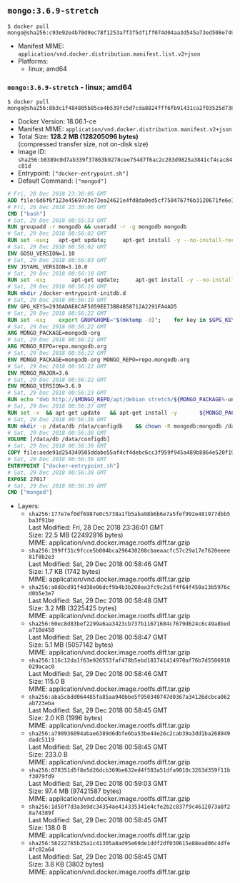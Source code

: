 ## `mongo:3.6.9-stretch`

```console
$ docker pull mongo@sha256:c93e92e4b70d9ec78f1253a7f3f5df1ff074d04aa3d545a73ed508e74962ffaf
```

-	Manifest MIME: `application/vnd.docker.distribution.manifest.list.v2+json`
-	Platforms:
	-	linux; amd64

### `mongo:3.6.9-stretch` - linux; amd64

```console
$ docker pull mongo@sha256:8b3c1f484805b85ce4b539fc5d7cda8824fff6fb91431ca2f03525d73878ad9a
```

-	Docker Version: 18.06.1-ce
-	Manifest MIME: `application/vnd.docker.distribution.manifest.v2+json`
-	Total Size: **128.2 MB (128205096 bytes)**  
	(compressed transfer size, not on-disk size)
-	Image ID: `sha256:b0389c0d7ab339f37863b9278cee754d7f6ac2c283d9825a3841cf4cac84c81d`
-	Entrypoint: `["docker-entrypoint.sh"]`
-	Default Command: `["mongod"]`

```dockerfile
# Fri, 28 Dec 2018 23:30:06 GMT
ADD file:6d6f6f123e45697d3e73ea24621e4fd8da0ed5cf7504767f6b3120671fe6e7d1 in / 
# Fri, 28 Dec 2018 23:30:06 GMT
CMD ["bash"]
# Sat, 29 Dec 2018 00:55:53 GMT
RUN groupadd -r mongodb && useradd -r -g mongodb mongodb
# Sat, 29 Dec 2018 00:56:02 GMT
RUN set -eux; 	apt-get update; 	apt-get install -y --no-install-recommends 		ca-certificates 		jq 		numactl 	; 	if ! command -v ps > /dev/null; then 		apt-get install -y --no-install-recommends procps; 	fi; 	rm -rf /var/lib/apt/lists/*
# Sat, 29 Dec 2018 00:56:02 GMT
ENV GOSU_VERSION=1.10
# Sat, 29 Dec 2018 00:56:03 GMT
ENV JSYAML_VERSION=3.10.0
# Sat, 29 Dec 2018 00:56:18 GMT
RUN set -ex; 		apt-get update; 	apt-get install -y --no-install-recommends 		wget 	; 	if ! command -v gpg > /dev/null; then 		apt-get install -y --no-install-recommends gnupg dirmngr; 	fi; 	rm -rf /var/lib/apt/lists/*; 		dpkgArch="$(dpkg --print-architecture | awk -F- '{ print $NF }')"; 	wget -O /usr/local/bin/gosu "https://github.com/tianon/gosu/releases/download/$GOSU_VERSION/gosu-$dpkgArch"; 	wget -O /usr/local/bin/gosu.asc "https://github.com/tianon/gosu/releases/download/$GOSU_VERSION/gosu-$dpkgArch.asc"; 	export GNUPGHOME="$(mktemp -d)"; 	gpg --batch --keyserver ha.pool.sks-keyservers.net --recv-keys B42F6819007F00F88E364FD4036A9C25BF357DD4; 	gpg --batch --verify /usr/local/bin/gosu.asc /usr/local/bin/gosu; 	command -v gpgconf && gpgconf --kill all || :; 	rm -r "$GNUPGHOME" /usr/local/bin/gosu.asc; 	chmod +x /usr/local/bin/gosu; 	gosu nobody true; 		wget -O /js-yaml.js "https://github.com/nodeca/js-yaml/raw/${JSYAML_VERSION}/dist/js-yaml.js"; 		apt-get purge -y --auto-remove wget
# Sat, 29 Dec 2018 00:56:19 GMT
RUN mkdir /docker-entrypoint-initdb.d
# Sat, 29 Dec 2018 00:56:19 GMT
ENV GPG_KEYS=2930ADAE8CAF5059EE73BB4B58712A2291FA4AD5
# Sat, 29 Dec 2018 00:56:22 GMT
RUN set -ex; 	export GNUPGHOME="$(mktemp -d)"; 	for key in $GPG_KEYS; do 		gpg --batch --keyserver ha.pool.sks-keyservers.net --recv-keys "$key"; 	done; 	gpg --batch --export $GPG_KEYS > /etc/apt/trusted.gpg.d/mongodb.gpg; 	command -v gpgconf && gpgconf --kill all || :; 	rm -r "$GNUPGHOME"; 	apt-key list
# Sat, 29 Dec 2018 00:56:22 GMT
ARG MONGO_PACKAGE=mongodb-org
# Sat, 29 Dec 2018 00:56:22 GMT
ARG MONGO_REPO=repo.mongodb.org
# Sat, 29 Dec 2018 00:56:22 GMT
ENV MONGO_PACKAGE=mongodb-org MONGO_REPO=repo.mongodb.org
# Sat, 29 Dec 2018 00:56:22 GMT
ENV MONGO_MAJOR=3.6
# Sat, 29 Dec 2018 00:56:22 GMT
ENV MONGO_VERSION=3.6.9
# Sat, 29 Dec 2018 00:56:23 GMT
RUN echo "deb http://$MONGO_REPO/apt/debian stretch/${MONGO_PACKAGE%-unstable}/$MONGO_MAJOR main" | tee "/etc/apt/sources.list.d/${MONGO_PACKAGE%-unstable}.list"
# Sat, 29 Dec 2018 00:56:37 GMT
RUN set -x 	&& apt-get update 	&& apt-get install -y 		${MONGO_PACKAGE}=$MONGO_VERSION 		${MONGO_PACKAGE}-server=$MONGO_VERSION 		${MONGO_PACKAGE}-shell=$MONGO_VERSION 		${MONGO_PACKAGE}-mongos=$MONGO_VERSION 		${MONGO_PACKAGE}-tools=$MONGO_VERSION 	&& rm -rf /var/lib/apt/lists/* 	&& rm -rf /var/lib/mongodb 	&& mv /etc/mongod.conf /etc/mongod.conf.orig
# Sat, 29 Dec 2018 00:56:38 GMT
RUN mkdir -p /data/db /data/configdb 	&& chown -R mongodb:mongodb /data/db /data/configdb
# Sat, 29 Dec 2018 00:56:38 GMT
VOLUME [/data/db /data/configdb]
# Sat, 29 Dec 2018 00:56:38 GMT
COPY file:aede91d254349505ddabe55af4cf4debc6cc3f959f945a489b8864e520f193e8 in /usr/local/bin/ 
# Sat, 29 Dec 2018 00:56:38 GMT
ENTRYPOINT ["docker-entrypoint.sh"]
# Sat, 29 Dec 2018 00:56:38 GMT
EXPOSE 27017
# Sat, 29 Dec 2018 00:56:39 GMT
CMD ["mongod"]
```

-	Layers:
	-	`sha256:177e7ef0df6987e0c5738a1fb5aba98b6b6e7a5fef992e481977dbb5ba3f91be`  
		Last Modified: Fri, 28 Dec 2018 23:36:01 GMT  
		Size: 22.5 MB (22492916 bytes)  
		MIME: application/vnd.docker.image.rootfs.diff.tar.gzip
	-	`sha256:199ff31c9fcce5b004bca296430288cbaeaacfc57c29a17e7620eeee81f8b2e3`  
		Last Modified: Sat, 29 Dec 2018 00:58:46 GMT  
		Size: 1.7 KB (1742 bytes)  
		MIME: application/vnd.docker.image.rootfs.diff.tar.gzip
	-	`sha256:a0d8cd91f4d38e06dcf9b4b3b200aa3fc9c2a5f4f64f450a13b5976cd0b5e3e7`  
		Last Modified: Sat, 29 Dec 2018 00:58:48 GMT  
		Size: 3.2 MB (3225425 bytes)  
		MIME: application/vnd.docker.image.rootfs.diff.tar.gzip
	-	`sha256:60ec8d83bef2299a6aa3423cb737b11671684c7679d624c6c49a8beda710d458`  
		Last Modified: Sat, 29 Dec 2018 00:58:47 GMT  
		Size: 5.1 MB (5057142 bytes)  
		MIME: application/vnd.docker.image.rootfs.diff.tar.gzip
	-	`sha256:116c12da1f63e926553faf478b5ebd181741414970af76b7d5506910029acac0`  
		Last Modified: Sat, 29 Dec 2018 00:58:46 GMT  
		Size: 115.0 B  
		MIME: application/vnd.docker.image.rootfs.diff.tar.gzip
	-	`sha256:aba5cbdd064485fa85aa940bbe5f950340747d0367a34126dcbca062ab723eba`  
		Last Modified: Sat, 29 Dec 2018 00:58:45 GMT  
		Size: 2.0 KB (1996 bytes)  
		MIME: application/vnd.docker.image.rootfs.diff.tar.gzip
	-	`sha256:a790936094abae6389d6dbfe6ba53be44e26c2cab39a3dd1ba268949dadc5119`  
		Last Modified: Sat, 29 Dec 2018 00:58:45 GMT  
		Size: 233.0 B  
		MIME: application/vnd.docker.image.rootfs.diff.tar.gzip
	-	`sha256:078351d5f8e5d26dcb369be632ed4f583a51dfa9010c3263d359f11bf3079fd9`  
		Last Modified: Sat, 29 Dec 2018 00:59:03 GMT  
		Size: 97.4 MB (97421587 bytes)  
		MIME: application/vnd.docker.image.rootfs.diff.tar.gzip
	-	`sha256:1d58f7d3a3e9dc34354ae414335341e4cfe2b2c837f9c4612073a8f28a74389f`  
		Last Modified: Sat, 29 Dec 2018 00:58:45 GMT  
		Size: 138.0 B  
		MIME: application/vnd.docker.image.rootfs.diff.tar.gzip
	-	`sha256:56222765b25a1c41305a8ad95e69de1ddf2df030615e88ead06c4dfe4fc02a64`  
		Last Modified: Sat, 29 Dec 2018 00:58:45 GMT  
		Size: 3.8 KB (3802 bytes)  
		MIME: application/vnd.docker.image.rootfs.diff.tar.gzip
